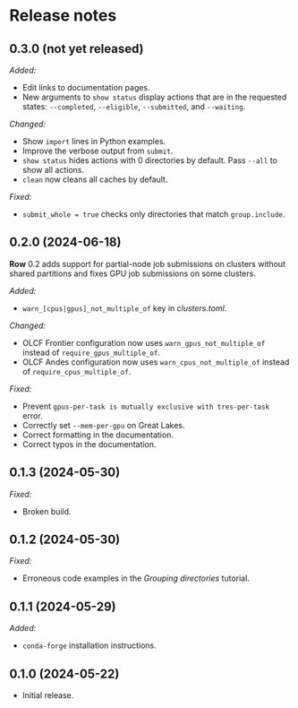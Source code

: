 # Release notes

## 0.3.0 (not yet released)

*Added:*

* Edit links to documentation pages.
* New arguments to `show status` display actions that are in the requested states:
 `--completed`, `--eligible`, `--submitted`, and `--waiting`.

*Changed:*

* Show `import` lines in Python examples.
* Improve the verbose output from `submit`.
* `show status` hides actions with 0 directories by default. Pass `--all` to show all
  actions.
* `clean` now cleans all caches by default.

*Fixed:*

* `submit_whole = true` checks only directories that match `group.include`.

## 0.2.0 (2024-06-18)

**Row** 0.2 adds support for partial-node job submissions on clusters without shared
partitions and fixes GPU job submissions on some clusters.

*Added:*

* `warn_[cpus|gpus]_not_multiple_of` key in *clusters.toml*.

*Changed:*

* OLCF Frontier configuration now uses `warn_gpus_not_multiple_of` instead of `require_gpus_multiple_of`.
* OLCF Andes configuration now uses `warn_cpus_not_multiple_of` instead of `require_cpus_multiple_of`.

*Fixed:*

* Prevent `gpus-per-task is mutually exclusive with tres-per-task` error.
* Correctly set `--mem-per-gpu` on Great Lakes.
* Correct formatting in the documentation.
* Correct typos in the documentation.

## 0.1.3 (2024-05-30)

*Fixed:*

* Broken build.

## 0.1.2 (2024-05-30)

*Fixed:*

* Erroneous code examples in the *Grouping directories* tutorial.

## 0.1.1 (2024-05-29)

*Added:*

* `conda-forge` installation instructions.

## 0.1.0 (2024-05-22)

* Initial release.
